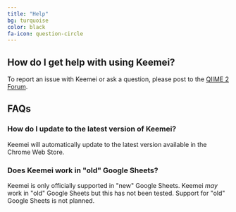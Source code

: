```yaml
---
title: "Help"
bg: turquoise
color: black
fa-icon: question-circle
---
```


## How do I get help with using Keemei?

To report an issue with Keemei or ask a question, please post to the [QIIME 2 Forum](https://forum.qiime2.org).

## FAQs

### How do I update to the latest version of Keemei?

Keemei will automatically update to the latest version available in the Chrome Web Store.

### Does Keemei work in "old" Google Sheets?

Keemei is only officially supported in "new" Google Sheets. Keemei *may* work in "old" Google Sheets but this has not been tested. Support for "old" Google Sheets is not planned.
